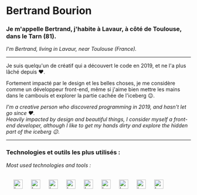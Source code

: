 # Bertrand Bourion

### Je m'appelle Bertrand, j'habite à Lavaur, à côté de Toulouse, dans le Tarn (81).

_I'm Bertrand, living in Lavaur, near Toulouse (France)._

<hr />

Je suis quelqu'un de créatif qui a découvert le code en 2019, et ne l'a plus lâché depuis ❤️.

Fortement impacté par le design et les belles choses, je me considère comme un développeur front-end, même si j'aime bien mettre les mains dans le cambouis et explorer la partie cachée de l'iceberg 😉.

_I'm a creative person who discovered programming in 2019, and hasn't let go since ❤️.<br />
Heavily impacted by design and beautiful things, I consider myself a front-end developer, although I like to get my hands dirty and explore the hidden part of the iceberg 😉._

<hr />

### Technologies et outils les plus utilisés :

_Most used technologies and tools :_

<br />

<img align="left" alt="Logo React" width="25px" src="https://cdn.jsdelivr.net/gh/devicons/devicon/icons/vscode/vscode-original.svg" style="padding-left:20px;"/>
<img align="left" alt="Logo React" width="25px" src="https://cdn.jsdelivr.net/gh/devicons/devicon/icons/html5/html5-original.svg" style="padding-left:20px;"/>
<img align="left" alt="Logo React" width="25px" src="https://cdn.jsdelivr.net/gh/devicons/devicon/icons/css3/css3-original.svg" style="padding-left:20px;"/>
<img align="left" alt="Logo React" width="25px" src="https://cdn.jsdelivr.net/gh/devicons/devicon/icons/sass/sass-original.svg" style="padding-left:20px;"/>
<img align="left" alt="Logo React" width="25px" src="https://cdn.jsdelivr.net/gh/devicons/devicon/icons/javascript/javascript-original.svg" style="padding-left:20px;"/>
<img align="left" alt="Logo React" width="25px" src="https://cdn.jsdelivr.net/gh/devicons/devicon/icons/react/react-original.svg" style="padding-left:20px;"/>
<img align="left" alt="Logo React" width="25px" src="https://cdn.jsdelivr.net/gh/devicons/devicon/icons/nextjs/nextjs-original.svg" style="padding-left:20px;" />
<img align="left" alt="Logo React" width="25px" src="https://cdn.jsdelivr.net/gh/devicons/devicon/icons/mongodb/mongodb-original.svg" style="padding-left:20px;" />
<img align="left" alt="Logo React" width="25px" src="https://cdn.jsdelivr.net/gh/devicons/devicon/icons/photoshop/photoshop-plain.svg" style="padding-left:20px;" />
